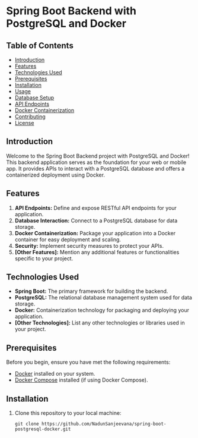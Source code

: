 # Spring Boot Backend with PostgreSQL and Docker


## Table of Contents
- [Introduction](#introduction)
- [Features](#features)
- [Technologies Used](#technologies-used)
- [Prerequisites](#prerequisites)
- [Installation](#installation)
- [Usage](#usage)
- [Database Setup](#database-setup)
- [API Endpoints](#api-endpoints)
- [Docker Containerization](#docker-containerization)
- [Contributing](#contributing)
- [License](#license)

## Introduction

Welcome to the Spring Boot Backend project with PostgreSQL and Docker! This backend application serves as the foundation for your web or mobile app. It provides APIs to interact with a PostgreSQL database and offers a containerized deployment using Docker.

## Features

1. **API Endpoints:** Define and expose RESTful API endpoints for your application.
2. **Database Interaction:** Connect to a PostgreSQL database for data storage.
3. **Docker Containerization:** Package your application into a Docker container for easy deployment and scaling.
4. **Security:** Implement security measures to protect your APIs.
5. **[Other Features]:** Mention any additional features or functionalities specific to your project.

## Technologies Used

- **Spring Boot:** The primary framework for building the backend.
- **PostgreSQL:** The relational database management system used for data storage.
- **Docker:** Containerization technology for packaging and deploying your application.
- **[Other Technologies]:** List any other technologies or libraries used in your project.

## Prerequisites

Before you begin, ensure you have met the following requirements:

- [Docker](https://docs.docker.com/get-docker/) installed on your system.
- [Docker Compose](https://docs.docker.com/compose/install/) installed (if using Docker Compose).

## Installation

1. Clone this repository to your local machine:

   ```shell
   git clone https://github.com/NadunSanjeevana/spring-boot-postgresql-docker.git
